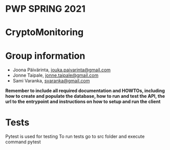 # PWP SPRING 2021
# CryptoMonitoring
# Group information
* Joona Päivärinta, jouka.paivarinta@gmail.com
* Jonne Taipale, jonne.taipale@gmail.com
* Sami Varanka, svaranka@gmail.com

__Remember to include all required documentation and HOWTOs, including how to create and populate the database, how to run and test the API, the url to the entrypoint and instructions on how to setup and run the client__


# Tests
Pytest is used for testing
To run tests go to src folder and execute command pytest

